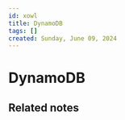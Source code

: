 ```yaml
---
id: xowl
title: DynamoDB
tags: []
created: Sunday, June 09, 2024 
---
```

# DynamoDB


## Related notes


